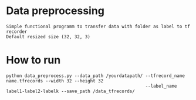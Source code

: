 # Data preprocessing
    Simple functional programm to transfer data with folder as label to tf recorder
    Default resized size (32, 32, 3)

# How to run
    python data_preprocess.py --data_path /yourdatapath/ --tfrecord_name name.tfrecords --width 32 --height 32 
                                                         --label_name label1-label2-labelk --save_path /data_tfrecords/
 
   
